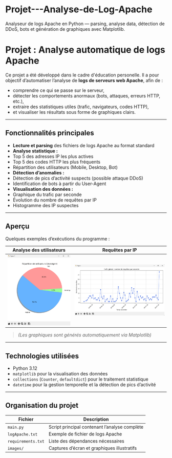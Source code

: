 # Projet---Analyse-de-Log-Apache
Analyseur de logs Apache en Python — parsing, analyse data, détection de DDoS, bots et génération de graphiques avec Matplotlib.

# Projet : Analyse automatique de logs Apache

Ce projet a été développé dans le cadre d'éducation personelle.
Il a pour objectif d’automatiser l’analyse de **logs de serveurs web Apache**, afin de :
- comprendre ce qui se passe sur le serveur,  
- détecter les comportements anormaux (bots, attaques, erreurs HTTP, etc.),  
- extraire des statistiques utiles (trafic, navigateurs, codes HTTP),  
- et visualiser les résultats sous forme de graphiques clairs.

---

## Fonctionnalités principales

-  **Lecture et parsing** des fichiers de logs Apache au format standard  
-  **Analyse statistique :**
  - Top 5 des adresses IP les plus actives  
  - Top 5 des codes HTTP les plus fréquents  
  - Répartition des utilisateurs (Mobile, Desktop, Bot)  
-  **Détection d’anomalies :**
  - Détection de pics d’activité suspects (possible attaque DDoS)
  - Identification de bots à partir du User-Agent  
-  **Visualisation des données :**
  - Graphique du trafic par seconde  
  - Évolution du nombre de requêtes par IP  
  - Histogramme des IP suspectes

---

##  Aperçu

Quelques exemples d’exécutions du programme :

| Analyse des utilisateurs | Requêtes par IP |
|---------------------------|----------------|
| ![Analyse utilisateurs](images/analyse_users.png) | ![Requêtes IP](images/req_ip.png) |

> *(Les graphiques sont générés automatiquement via Matplotlib)*

---

##  Technologies utilisées

-  Python 3.12  
-  `matplotlib` pour la visualisation des données  
-  `collections` (`Counter`, `defaultdict`) pour le traitement statistique  
-  `datetime` pour la gestion temporelle et la détection de pics d’activité

---

##  Organisation du projet

| Fichier | Description |
|----------|--------------|
| `main.py` | Script principal contenant l’analyse complète |
| `logApache.txt` | Exemple de fichier de logs Apache |
| `requirements.txt` | Liste des dépendances nécessaires |
| `images/` | Captures d’écran et graphiques illustratifs |
